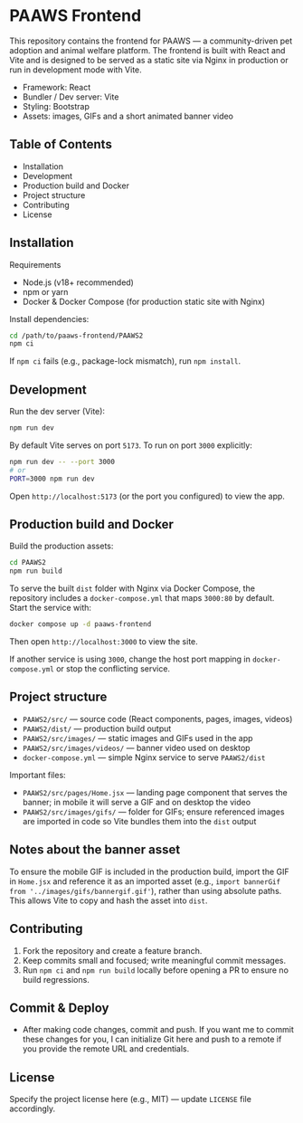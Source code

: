 # PAAWS Frontend

This repository contains the frontend for PAAWS — a community-driven pet adoption and animal welfare platform. The frontend is built with React and Vite and is designed to be served as a static site via Nginx in production or run in development mode with Vite.

- Framework: React
- Bundler / Dev server: Vite
- Styling: Bootstrap
- Assets: images, GIFs and a short animated banner video

## Table of Contents

- Installation
- Development
- Production build and Docker
- Project structure
- Contributing
- License

## Installation

Requirements
- Node.js (v18+ recommended)
- npm or yarn
- Docker & Docker Compose (for production static site with Nginx)

Install dependencies:

```bash
cd /path/to/paaws-frontend/PAAWS2
npm ci
```

If `npm ci` fails (e.g., package-lock mismatch), run `npm install`.

## Development

Run the dev server (Vite):

```bash
npm run dev
```

By default Vite serves on port `5173`. To run on port `3000` explicitly:

```bash
npm run dev -- --port 3000
# or
PORT=3000 npm run dev
```

Open `http://localhost:5173` (or the port you configured) to view the app.

## Production build and Docker

Build the production assets:

```bash
cd PAAWS2
npm run build
```

To serve the built `dist` folder with Nginx via Docker Compose, the repository includes a `docker-compose.yml` that maps `3000:80` by default. Start the service with:

```bash
docker compose up -d paaws-frontend
```

Then open `http://localhost:3000` to view the site.

If another service is using `3000`, change the host port mapping in `docker-compose.yml` or stop the conflicting service.

## Project structure

- `PAAWS2/src/` — source code (React components, pages, images, videos)
- `PAAWS2/dist/` — production build output
- `PAAWS2/src/images/` — static images and GIFs used in the app
- `PAAWS2/src/images/videos/` — banner video used on desktop
- `docker-compose.yml` — simple Nginx service to serve `PAAWS2/dist`

Important files:
- `PAAWS2/src/pages/Home.jsx` — landing page component that serves the banner; in mobile it will serve a GIF and on desktop the video
- `PAAWS2/src/images/gifs/` — folder for GIFs; ensure referenced images are imported in code so Vite bundles them into the `dist` output

## Notes about the banner asset

To ensure the mobile GIF is included in the production build, import the GIF in `Home.jsx` and reference it as an imported asset (e.g., `import bannerGif from '../images/gifs/bannergif.gif'`), rather than using absolute paths. This allows Vite to copy and hash the asset into `dist`.

## Contributing

1. Fork the repository and create a feature branch.
2. Keep commits small and focused; write meaningful commit messages.
3. Run `npm ci` and `npm run build` locally before opening a PR to ensure no build regressions.

## Commit & Deploy

- After making code changes, commit and push. If you want me to commit these changes for you, I can initialize Git here and push to a remote if you provide the remote URL and credentials.

## License

Specify the project license here (e.g., MIT) — update `LICENSE` file accordingly.


